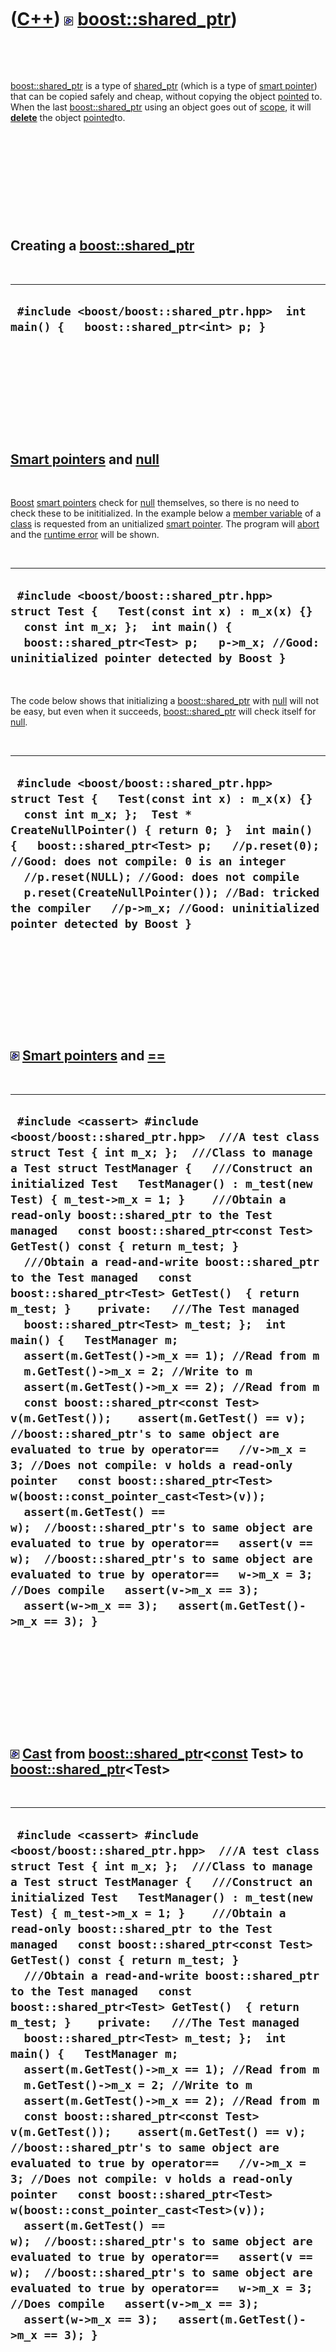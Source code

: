 



 

 

 

 

 

([C++](Cpp.md)) ![Boost](PicBoost.png) [boost::shared\_ptr](CppBoostShared_ptr.md))
=====================================================================================

 

 

[boost::shared\_ptr](CppBoostShared_ptr.md) is a type of
[shared\_ptr](CppShared_ptr.md) (which is a type of [smart
pointer](CppSmartPointer.md)) that can be copied safely and cheap,
without copying the object [pointed](CppPointer.md) to. When the last
[boost::shared\_ptr](CppBoostShared_ptr.md) using an object goes out of
[scope](CppScope.md), it will **[delete](CppDelete.md)** the object
[pointed](CppPointer.md)to.

 

 

 

 

 

Creating a [boost::shared\_ptr](CppBoostShared_ptr.md)
-------------------------------------------------------

 

  ---------------------------------------------------------------------------------------
  ` #include <boost/boost::shared_ptr.hpp>  int main() {   boost::shared_ptr<int> p; }`
  ---------------------------------------------------------------------------------------

 

 

 

 

 

[Smart pointers](CppSmartPointer.md) and [null](CppNull.md)
-------------------------------------------------------------

 

[Boost](CppBoost.md) [smart pointers](CppSmartPointer.md) check for
[null](CppNull.md) themselves, so there is no need to check these to be
inititialized. In the example below a [member
variable](CppMemberVariable.md) of a [class](CppClass.md) is requested
from an unitialized [smart pointer](CppSmartPointer.md). The program
will [abort](CppAbort.md) and the [runtime error](CppRuntimeError.md)
will be shown.

 

  ---------------------------------------------------------------------------------------------------------------------------------------------------------------------------------------------------------------------
  ` #include <boost/boost::shared_ptr.hpp>  struct Test {   Test(const int x) : m_x(x) {}   const int m_x; };  int main() {   boost::shared_ptr<Test> p;   p->m_x; //Good: uninitialized pointer detected by Boost }`
  ---------------------------------------------------------------------------------------------------------------------------------------------------------------------------------------------------------------------

 

The code below shows that initializing a
[boost::shared\_ptr](CppBoostShared_ptr.md) with [null](CppNull.md)
will not be easy, but even when it succeeds,
[boost::shared\_ptr](CppBoostShared_ptr.md) will check itself for
[null](CppNull.md).

 

  -----------------------------------------------------------------------------------------------------------------------------------------------------------------------------------------------------------------------------------------------------------------------------------------------------------------------------------------------------------------------------------------------------------------------------------
  ` #include <boost/boost::shared_ptr.hpp>  struct Test {   Test(const int x) : m_x(x) {}   const int m_x; };  Test * CreateNullPointer() { return 0; }  int main() {   boost::shared_ptr<Test> p;   //p.reset(0); //Good: does not compile: 0 is an integer   //p.reset(NULL); //Good: does not compile   p.reset(CreateNullPointer()); //Bad: tricked the compiler   //p->m_x; //Good: uninitialized pointer detected by Boost }`
  -----------------------------------------------------------------------------------------------------------------------------------------------------------------------------------------------------------------------------------------------------------------------------------------------------------------------------------------------------------------------------------------------------------------------------------

 

 

 

 

 

![Boost](PicBoost.png) [Smart pointers](CppSmartPointer.md) and [==](CppOperatorEqual.md)
-------------------------------------------------------------------------------------------

 

  ------------------------------------------------------------------------------------------------------------------------------------------------------------------------------------------------------------------------------------------------------------------------------------------------------------------------------------------------------------------------------------------------------------------------------------------------------------------------------------------------------------------------------------------------------------------------------------------------------------------------------------------------------------------------------------------------------------------------------------------------------------------------------------------------------------------------------------------------------------------------------------------------------------------------------------------------------------------------------------------------------------------------------------------------------------------------------------------------------------------------------------------------------------------------------------------------------------------------------------------------------------------------------------------------------------------------------------------------------------------------------------------
  ` #include <cassert> #include <boost/boost::shared_ptr.hpp>  ///A test class struct Test { int m_x; };  ///Class to manage a Test struct TestManager {   ///Construct an initialized Test   TestManager() : m_test(new Test) { m_test->m_x = 1; }    ///Obtain a read-only boost::shared_ptr to the Test managed   const boost::shared_ptr<const Test> GetTest() const { return m_test; }    ///Obtain a read-and-write boost::shared_ptr to the Test managed   const boost::shared_ptr<Test> GetTest()  { return m_test; }    private:   ///The Test managed   boost::shared_ptr<Test> m_test; };  int main() {   TestManager m;   assert(m.GetTest()->m_x == 1); //Read from m   m.GetTest()->m_x = 2; //Write to m   assert(m.GetTest()->m_x == 2); //Read from m   const boost::shared_ptr<const Test> v(m.GetTest());    assert(m.GetTest() == v); //boost::shared_ptr's to same object are evaluated to true by operator==   //v->m_x = 3; //Does not compile: v holds a read-only pointer   const boost::shared_ptr<Test> w(boost::const_pointer_cast<Test>(v));   assert(m.GetTest() == w);  //boost::shared_ptr's to same object are evaluated to true by operator==   assert(v == w);  //boost::shared_ptr's to same object are evaluated to true by operator==   w->m_x = 3; //Does compile   assert(v->m_x == 3);   assert(w->m_x == 3);   assert(m.GetTest()->m_x == 3); }`
  ------------------------------------------------------------------------------------------------------------------------------------------------------------------------------------------------------------------------------------------------------------------------------------------------------------------------------------------------------------------------------------------------------------------------------------------------------------------------------------------------------------------------------------------------------------------------------------------------------------------------------------------------------------------------------------------------------------------------------------------------------------------------------------------------------------------------------------------------------------------------------------------------------------------------------------------------------------------------------------------------------------------------------------------------------------------------------------------------------------------------------------------------------------------------------------------------------------------------------------------------------------------------------------------------------------------------------------------------------------------------------------------

 

 

 

 

 

![Boost](PicBoost.png) [Cast](CppCast.md) from [boost::shared\_ptr](CppBoostShared_ptr.md)&lt;[const](CppConst.md) Test&gt; to [boost::shared\_ptr](CppBoostShared_ptr.md)&lt;Test&gt;
------------------------------------------------------------------------------------------------------------------------------------------------------------------------------------------

 

  ------------------------------------------------------------------------------------------------------------------------------------------------------------------------------------------------------------------------------------------------------------------------------------------------------------------------------------------------------------------------------------------------------------------------------------------------------------------------------------------------------------------------------------------------------------------------------------------------------------------------------------------------------------------------------------------------------------------------------------------------------------------------------------------------------------------------------------------------------------------------------------------------------------------------------------------------------------------------------------------------------------------------------------------------------------------------------------------------------------------------------------------------------------------------------------------------------------------------------------------------------------------------------------------------------------------------------------------------------------------------------------------
  ` #include <cassert> #include <boost/boost::shared_ptr.hpp>  ///A test class struct Test { int m_x; };  ///Class to manage a Test struct TestManager {   ///Construct an initialized Test   TestManager() : m_test(new Test) { m_test->m_x = 1; }    ///Obtain a read-only boost::shared_ptr to the Test managed   const boost::shared_ptr<const Test> GetTest() const { return m_test; }    ///Obtain a read-and-write boost::shared_ptr to the Test managed   const boost::shared_ptr<Test> GetTest()  { return m_test; }    private:   ///The Test managed   boost::shared_ptr<Test> m_test; };  int main() {   TestManager m;   assert(m.GetTest()->m_x == 1); //Read from m   m.GetTest()->m_x = 2; //Write to m   assert(m.GetTest()->m_x == 2); //Read from m   const boost::shared_ptr<const Test> v(m.GetTest());    assert(m.GetTest() == v); //boost::shared_ptr's to same object are evaluated to true by operator==   //v->m_x = 3; //Does not compile: v holds a read-only pointer   const boost::shared_ptr<Test> w(boost::const_pointer_cast<Test>(v));   assert(m.GetTest() == w);  //boost::shared_ptr's to same object are evaluated to true by operator==   assert(v == w);  //boost::shared_ptr's to same object are evaluated to true by operator==   w->m_x = 3; //Does compile   assert(v->m_x == 3);   assert(w->m_x == 3);   assert(m.GetTest()->m_x == 3); }`
  ------------------------------------------------------------------------------------------------------------------------------------------------------------------------------------------------------------------------------------------------------------------------------------------------------------------------------------------------------------------------------------------------------------------------------------------------------------------------------------------------------------------------------------------------------------------------------------------------------------------------------------------------------------------------------------------------------------------------------------------------------------------------------------------------------------------------------------------------------------------------------------------------------------------------------------------------------------------------------------------------------------------------------------------------------------------------------------------------------------------------------------------------------------------------------------------------------------------------------------------------------------------------------------------------------------------------------------------------------------------------------------------

 

 

 

 

 

External links
--------------

 

-   [Boost's page about
    boost::shared\_ptr](http://www.boost.org/doc/libs/1_35_0/libs/smart_ptr/shared_ptr.md)

 

 

 

 

 





 



